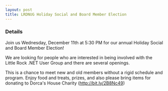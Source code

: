 ```yaml
---
layout: post
title: LRDNUG Holiday Social and Board Member Election
---
```


### Details
Join us Wednesday, December 11th at 5:30 PM for our annual Holiday Social and Board Member Election!

We are looking for people who are interested in being involved with the Little Rock .NET User Group and there are several openings.

This is a chance to meet new and old members without a rigid schedule and program. Enjoy food and treats, prizes,
and also please bring items for donating to Dorca's House Charity (http://bit.ly/2B8Nc49)
